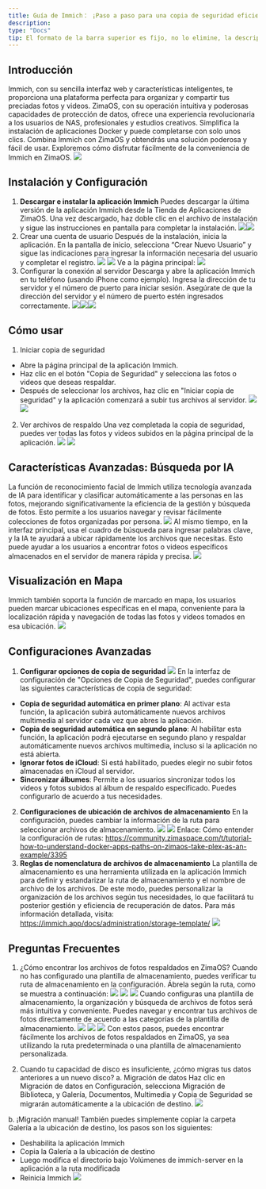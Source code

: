 ```yaml
---
title: Guía de Immich： ¡Paso a paso para una copia de seguridad eficiente de fotos!
description: 
type: "Docs"
tip: El formato de la barra superior es fijo, no lo elimine, la descripción es la descripción del artículo, si no se completa, se cortará el texto más al inicio
---
```


## Introducción
Immich, con su sencilla interfaz web y características inteligentes, te proporciona una plataforma perfecta para organizar y compartir tus preciadas fotos y videos. ZimaOS, con su operación intuitiva y poderosas capacidades de protección de datos, ofrece una experiencia revolucionaria a los usuarios de NAS, profesionales y estudios creativos. Simplifica la instalación de aplicaciones Docker y puede completarse con solo unos clics.
Combina Immich con ZimaOS y obtendrás una solución poderosa y fácil de usar. Exploremos cómo disfrutar fácilmente de la conveniencia de Immich en ZimaOS.
![](https://manage.icewhale.io/api/static/docs/1730269774466_image.png)
## Instalación y Configuración
1. **Descargar e instalar la aplicación Immich**
Puedes descargar la última versión de la aplicación Immich desde la Tienda de Aplicaciones de ZimaOS. Una vez descargado, haz doble clic en el archivo de instalación y sigue las instrucciones en pantalla para completar la instalación.
![](https://manage.icewhale.io/api/static/docs/1730269866832_copyImage.jpeg)![](https://manage.icewhale.io/api/static/docs/1730269868372_copyImage.png)
2. Crear una cuenta de usuario
Después de la instalación, inicia la aplicación. En la pantalla de inicio, selecciona “Crear Nuevo Usuario” y sigue las indicaciones para ingresar la información necesaria del usuario y completar el registro.
![](https://manage.icewhale.io/api/static/docs/1730269926591_image.png)
![](https://manage.icewhale.io/api/static/docs/1730269940085_image.png)
Ve a la página principal:
![](https://manage.icewhale.io/api/static/docs/1730269963189_image.png)
3. Configurar la conexión al servidor
Descarga y abre la aplicación Immich en tu teléfono (usando iPhone como ejemplo).
Ingresa la dirección de tu servidor y el número de puerto para iniciar sesión. Asegúrate de que la dirección del servidor y el número de puerto estén ingresados correctamente.
![](https://manage.icewhale.io/api/static/docs/1730270062733_copyImage.png)![](https://manage.icewhale.io/api/static/docs/1730270082792_copyImage.jpeg)![](https://manage.icewhale.io/api/static/docs/1730270083467_copyImage.jpeg)
## Cómo usar
1. Iniciar copia de seguridad
- Abre la página principal de la aplicación Immich.
- Haz clic en el botón "Copia de Seguridad" y selecciona las fotos o videos que deseas respaldar.
- Después de seleccionar los archivos, haz clic en "Iniciar copia de seguridad" y la aplicación comenzará a subir tus archivos al servidor.
![](https://manage.icewhale.io/api/static/docs/1730270241632_image.png)
![](https://manage.icewhale.io/api/static/docs/1730270251463_image.png)
2. Ver archivos de respaldo
Una vez completada la copia de seguridad, puedes ver todas las fotos y videos subidos en la página principal de la aplicación.
![](https://manage.icewhale.io/api/static/docs/1730270310188_image.png)
![](https://manage.icewhale.io/api/static/docs/1730270325913_image.png)
## Características Avanzadas: Búsqueda por IA
La función de reconocimiento facial de Immich utiliza tecnología avanzada de IA para identificar y clasificar automáticamente a las personas en las fotos, mejorando significativamente la eficiencia de la gestión y búsqueda de fotos. Esto permite a los usuarios navegar y revisar fácilmente colecciones de fotos organizadas por persona.
![](https://manage.icewhale.io/api/static/docs/1730270365044_image.png)
Al mismo tiempo, en la interfaz principal, usa el cuadro de búsqueda para ingresar palabras clave, y la IA te ayudará a ubicar rápidamente los archivos que necesitas. Esto puede ayudar a los usuarios a encontrar fotos o videos específicos almacenados en el servidor de manera rápida y precisa.
![](https://manage.icewhale.io/api/static/docs/1730270384165_image.png)
## Visualización en Mapa
Immich también soporta la función de marcado en mapa, los usuarios pueden marcar ubicaciones específicas en el mapa, conveniente para la localización rápida y navegación de todas las fotos y videos tomados en esa ubicación.
![](https://manage.icewhale.io/api/static/docs/1730270408893_image.png)
## Configuraciones Avanzadas
1. **Configurar opciones de copia de seguridad**
![](https://manage.icewhale.io/api/static/docs/1730270441373_image.png)
En la interfaz de configuración de "Opciones de Copia de Seguridad", puedes configurar las siguientes características de copia de seguridad:
- **Copia de seguridad automática en primer plano**: Al activar esta función, la aplicación subirá automáticamente nuevos archivos multimedia al servidor cada vez que abres la aplicación.
- **Copia de seguridad automática en segundo plano**: Al habilitar esta función, la aplicación podrá ejecutarse en segundo plano y respaldar automáticamente nuevos archivos multimedia, incluso si la aplicación no está abierta.
- **Ignorar fotos de iCloud**: Si está habilitado, puedes elegir no subir fotos almacenadas en iCloud al servidor.
- **Sincronizar álbumes**: Permite a los usuarios sincronizar todos los videos y fotos subidos al álbum de respaldo especificado.
Puedes configurarlo de acuerdo a tus necesidades.
2. **Configuraciones de ubicación de archivos de almacenamiento**
En la configuración, puedes cambiar la información de la ruta para seleccionar archivos de almacenamiento.
![](https://manage.icewhale.io/api/static/docs/1730270501295_image.png)
![](https://manage.icewhale.io/api/static/docs/1730270511744_image.png)
Enlace: Cómo entender la configuración de rutas: https://community.zimaspace.com/t/tutorial-how-to-understand-docker-apps-paths-on-zimaos-take-plex-as-an-example/3395
3. **Reglas de nomenclatura de archivos de almacenamiento**
La plantilla de almacenamiento es una herramienta utilizada en la aplicación Immich para definir y estandarizar la ruta de almacenamiento y el nombre de archivo de los archivos. De este modo, puedes personalizar la organización de los archivos según tus necesidades, lo que facilitará tu posterior gestión y eficiencia de recuperación de datos.
Para más información detallada, visita: https://immich.app/docs/administration/storage-template/
![](https://manage.icewhale.io/api/static/docs/1730270568147_image.png)
## Preguntas Frecuentes
1. ¿Cómo encontrar los archivos de fotos respaldados en ZimaOS?
Cuando no has configurado una plantilla de almacenamiento, puedes verificar tu ruta de almacenamiento en la configuración. Ábrela según la ruta, como se muestra a continuación:
![](https://manage.icewhale.io/api/static/docs/1730270615131_image.png)
![](https://manage.icewhale.io/api/static/docs/1730270625991_image.png)
![](https://manage.icewhale.io/api/static/docs/1730270635201_image.png)
Cuando configuras una plantilla de almacenamiento, la organización y búsqueda de archivos de fotos será más intuitiva y conveniente. Puedes navegar y encontrar tus archivos de fotos directamente de acuerdo a las categorías de la plantilla de almacenamiento.
![](https://manage.icewhale.io/api/static/docs/1730270689535_image.png)
![](https://manage.icewhale.io/api/static/docs/1730270699458_image.png)
![](https://manage.icewhale.io/api/static/docs/1730270702487_image.png)
Con estos pasos, puedes encontrar fácilmente los archivos de fotos respaldados en ZimaOS, ya sea utilizando la ruta predeterminada o una plantilla de almacenamiento personalizada.

2. Cuando tu capacidad de disco es insuficiente, ¿cómo migras tus datos anteriores a un nuevo disco?
a. Migración de datos
Haz clic en Migración de datos en Configuración, selecciona Migración de Biblioteca, y Galería, Documentos, Multimedia y Copia de Seguridad se migrarán automáticamente a la ubicación de destino.
![](https://manage.icewhale.io/api/static/docs/1730272017160_image.png)

b. ¡Migración manual!
También puedes simplemente copiar la carpeta Galería a la ubicación de destino, los pasos son los siguientes:
- Deshabilita la aplicación Immich
- Copia la Galería a la ubicación de destino
- Luego modifica el directorio bajo Volúmenes de immich-server en la aplicación a la ruta modificada
- Reinicia Immich
![](https://manage.icewhale.io/api/static/docs/1730271838216_image.png)